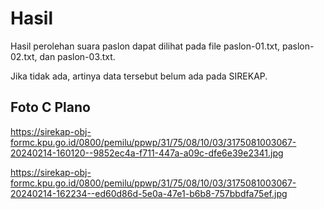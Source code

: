 # Hasil

Hasil perolehan suara paslon dapat dilihat pada file paslon-01.txt, paslon-02.txt, dan paslon-03.txt.

Jika tidak ada, artinya data tersebut belum ada pada SIREKAP.

## Foto C Plano

https://sirekap-obj-formc.kpu.go.id/0800/pemilu/ppwp/31/75/08/10/03/3175081003067-20240214-160120--9852ec4a-f711-447a-a09c-dfe6e39e2341.jpg

https://sirekap-obj-formc.kpu.go.id/0800/pemilu/ppwp/31/75/08/10/03/3175081003067-20240214-162234--ed60d86d-5e0a-47e1-b6b8-757bbdfa75ef.jpg
